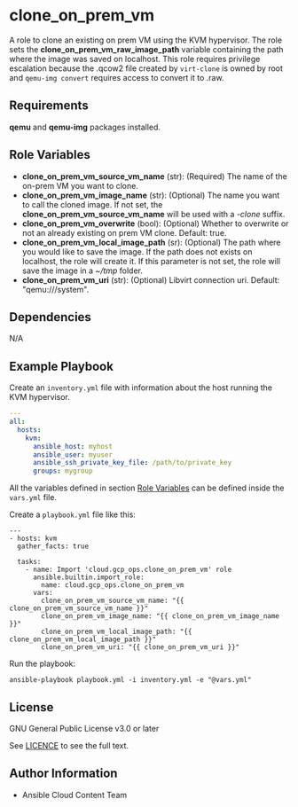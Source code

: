 clone_on_prem_vm
================

A role to clone an existing on prem VM using the KVM hypervisor. The role sets the **clone_on_prem_vm_raw_image_path** variable containing the path where the image was saved on localhost. This role requires privilege escalation because the .qcow2 file created by ``virt-clone`` is owned by root and ``qemu-img convert`` requires access to convert it to .raw.

Requirements
------------

**qemu** and **qemu-img** packages installed.

Role Variables
--------------

* **clone_on_prem_vm_source_vm_name** (str): (Required) The name of the on-prem VM you want to clone.
* **clone_on_prem_vm_image_name** (str): (Optional) The name you want to call the cloned image. If not set, the **clone_on_prem_vm_source_vm_name** will be used with a _-clone_ suffix.
* **clone_on_prem_vm_overwrite** (bool): (Optional) Whether to overwrite or not an already existing on prem VM clone. Default: true.
* **clone_on_prem_vm_local_image_path** (sr): (Optional) The path where you would like to save the image. If the path does not exists on localhost, the role will create it. If this parameter is not set, the role will save the image in a _~/tmp_ folder.
* **clone_on_prem_vm_uri** (str): (Optional) Libvirt connection uri. Default: "qemu:///system".

Dependencies
------------

N/A

Example Playbook
----------------

Create an `inventory.yml` file with information about the host running the KVM hypervisor.

```yaml
---
all:
  hosts:
    kvm:
      ansible_host: myhost
      ansible_user: myuser
      ansible_ssh_private_key_file: /path/to/private_key
      groups: mygroup
```

All the variables defined in section [Role Variables](#role-variables) can be defined inside the ``vars.yml`` file.

Create a ``playbook.yml`` file like this:

```
---
- hosts: kvm
  gather_facts: true

  tasks:
    - name: Import 'cloud.gcp_ops.clone_on_prem_vm' role
      ansible.builtin.import_role:
        name: cloud.gcp_ops.clone_on_prem_vm
      vars:
        clone_on_prem_vm_source_vm_name: "{{ clone_on_prem_vm_source_vm_name }}"
        clone_on_prem_vm_image_name: "{{ clone_on_prem_vm_image_name }}"
        clone_on_prem_vm_local_image_path: "{{ clone_on_prem_vm_local_image_path }}"
        clone_on_prem_vm_uri: "{{ clone_on_prem_vm_uri }}"
```

Run the playbook:

```shell
ansible-playbook playbook.yml -i inventory.yml -e "@vars.yml"
```

License
-------

GNU General Public License v3.0 or later

See [LICENCE](https://github.com/ansible-collections/cloud.gcp_ops/blob/stable-2/LICENSE) to see the full text.

Author Information
------------------

- Ansible Cloud Content Team

